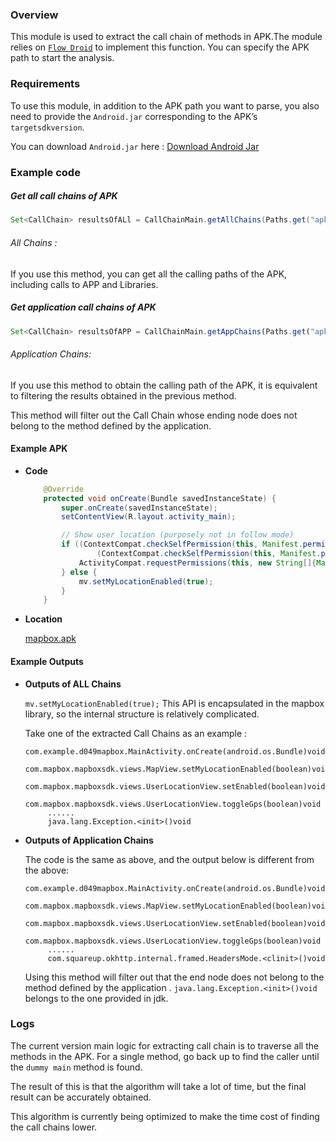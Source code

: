 ### Overview

This module is used to extract the call chain of methods in APK.The module relies on [```Flow Droid```]() to implement this function. You can specify the APK path to start the analysis.

### Requirements

To use this module, in addition to the APK path you want to parse, you also need to provide the ```Android.jar``` corresponding to the APK’s ```targetsdkversion```.

You can download ```Android.jar``` here : [Download Android Jar](https://github.com/CirQ/android-platforms)

### Example code

##### Get all call chains of APK

```java
Set<CallChain> resultsOfALl = CallChainMain.getAllChains(Paths.get("apks/mapbox.apk"),Paths.get("D:\\AndroidEnviorment\\androidJAR"));
```

###### All Chains :

If you use this method, you can get all the calling paths of the APK, including calls to APP and Libraries.

##### Get application call chains of APK

```javascript
Set<CallChain> resultsOfAPP = CallChainMain.getAppChains(Paths.get("apks/mapbox.apk"),Paths.get("D:\\AndroidEnviorment\\androidJAR"));
```

###### Application Chains:

If you use this method to obtain the calling path of the APK, it is equivalent to filtering the results obtained in the previous method.

This method will filter out the Call Chain whose ending node does not belong to the method defined by the application. 

#### Example APK

- **Code**

  ```java
      @Override
      protected void onCreate(Bundle savedInstanceState) {
          super.onCreate(savedInstanceState);
          setContentView(R.layout.activity_main);
  
          // Show user location (purposely not in follow mode)
          if ((ContextCompat.checkSelfPermission(this, Manifest.permission.ACCESS_COARSE_LOCATION) != PackageManager.PERMISSION_GRANTED) ||
                  (ContextCompat.checkSelfPermission(this, Manifest.permission.ACCESS_FINE_LOCATION) != PackageManager.PERMISSION_GRANTED)) {
              ActivityCompat.requestPermissions(this, new String[]{Manifest.permission.ACCESS_COARSE_LOCATION, Manifest.permission.ACCESS_FINE_LOCATION}, PERMISSIONS_LOCATION);
          } else {
              mv.setMyLocationEnabled(true);
          }
      }
  ```

- **Location**

  [mapbox.apk](https://github.com/wowhhh/CallChainExtractor/blob/master/apks/mapbox.apk)

#### Example Outputs

- **Outputs of ALL Chains**

  ```mv.setMyLocationEnabled(true);``` This API is encapsulated in the mapbox library, so the internal structure is relatively complicated. 

  Take one of the extracted Call Chains as an example :

  ```
  com.example.d049mapbox.MainActivity.onCreate(android.os.Bundle)void
   com.mapbox.mapboxsdk.views.MapView.setMyLocationEnabled(boolean)void
    com.mapbox.mapboxsdk.views.UserLocationView.setEnabled(boolean)void
     com.mapbox.mapboxsdk.views.UserLocationView.toggleGps(boolean)void
       ......
       java.lang.Exception.<init>()void
  ```

  

- **Outputs of Application Chains**

  The code is the same as above, and the output below is different from the above:

  ```
  com.example.d049mapbox.MainActivity.onCreate(android.os.Bundle)void
   com.mapbox.mapboxsdk.views.MapView.setMyLocationEnabled(boolean)void
    com.mapbox.mapboxsdk.views.UserLocationView.setEnabled(boolean)void
     com.mapbox.mapboxsdk.views.UserLocationView.toggleGps(boolean)void
       ......
       com.squareup.okhttp.internal.framed.HeadersMode.<clinit>()void
  ```

  Using this method will filter out that the end node does not belong to the method defined by the application . ```java.lang.Exception.<init>()void``` belongs to the one provided in jdk.

### Logs

The current version main logic for extracting call chain is to traverse all the methods in the APK. For a single method, go back up to find the caller until the ```dummy main``` method is found.

The result of this is that the algorithm will take a lot of time, but the final result can be accurately obtained.

This algorithm is currently being optimized to make the time cost of finding the call chains lower.